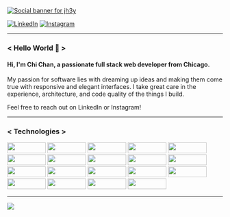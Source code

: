 [![Social banner for jh3y](https://github.com/chanychi/chanychi/blob/main/BG%20(2).png)]()

[![LinkedIn](https://img.shields.io/badge/linkedin-%230077B5.svg?style=for-the-badge&logo=linkedin&logoColor=white)](https://www.linkedin.com/in/chi-chan88/)
[![Instagram](https://img.shields.io/badge/uuh_chii-%23E4405F.svg?style=for-the-badge&logo=Instagram&logoColor=white)](https://instagram.com/uuh_chii)


---

### < Hello World 👋 >  

#### Hi, I'm Chi Chan, a passionate full stack web developer from Chicago. 
My passion for software lies with dreaming up ideas and making them come true with responsive and elegant interfaces. 
I take great care in the experience, architecture, and code quality of the things I build. 

Feel free to reach out on LinkedIn or Instagram!

---

### < Technologies >

<span>
<img src="https://img.shields.io/badge/JavaScript-323330?style=for-the-badge&logo=javascript&logoColor=F7DF1E" width="90px" height="25px">
<img src="https://img.shields.io/badge/React-20232A?style=for-the-badge&logo=react&logoColor=61DAFB" width="90px" height="25px">
<img src="https://img.shields.io/badge/next.js-000000?style=for-the-badge&logo=nextdotjs&logoColor=white" width="90px" height="25px">
<img src="https://img.shields.io/badge/HTML5-E34F26?style=for-the-badge&logo=html5&logoColor=white" width="90px" height="25px">
<img src="https://img.shields.io/badge/CSS3-1572B6?style=for-the-badge&logo=css3&logoColor=white" width="90px" height="25px">
<img src="https://img.shields.io/badge/Node.js-339933?style=for-the-badge&logo=nodedotjs&logoColor=white" width="90px" height="25px">
<img src="https://img.shields.io/badge/Express.js-000000?style=for-the-badge&logo=express&logoColor=white" width="90px" height="25px">
<img src="https://img.shields.io/badge/Nginx-009639?style=for-the-badge&logo=nginx&logoColor=white" width="90px" height="25px">
<img src="https://img.shields.io/badge/Amazon_AWS-232F3E?style=for-the-badge&logo=amazon-aws&logoColor=white" width="90px" height="25px">
<img src="https://img.shields.io/badge/Vercel-000000?style=for-the-badge&logo=vercel&logoColor=white" width="90px" height="25px">
<img src="https://img.shields.io/badge/MongoDB-4EA94B?style=for-the-badge&logo=mongodb&logoColor=white" width="90px" height="25px">
<img src="https://img.shields.io/badge/PostgreSQL-316192?style=for-the-badge&logo=postgresql&logoColor=white" width="90px" height="25px">
<img src="https://img.shields.io/badge/MySQL-00000F?style=for-the-badge&logo=mysql&logoColor=white" width="90px" height="25px">
<img src="https://img.shields.io/badge/Material--UI-0081CB?style=for-the-badge&logo=material-ui&logoColor=white" width="90px" height="25px">
<img src="https://img.shields.io/badge/-jest-%23C21325?style=for-the-badge&logo=jest&logoColor=white" width="90px" height="25px">
<img src="https://img.shields.io/badge/-mocha-%238D6748?style=for-the-badge&logo=mocha&logoColor=white" width="90px" height="25px">
<img src="https://img.shields.io/badge/bootstrap-%23563D7C.svg?style=for-the-badge&logo=bootstrap&logoColor=white" width="90px" height="25px">
<img src="https://img.shields.io/badge/jquery-%230769AD.svg?style=for-the-badge&logo=jquery&logoColor=white" width="90px" height="25px">
<img src="https://img.shields.io/badge/NPM-%23000000.svg?style=for-the-badge&logo=npm&logoColor=white" width="90px" height="25px">

---
 
 <a href="https://github.com/chanychi/github-readme-stats">
  <img align="center" src="https://github-readme-stats.vercel.app/api?username=chanychi&show_icons=true&count_private=true&theme=dracula" />
</a>
<!--
**chanychi/chanychi** is a ✨ _special_ ✨ repository because its `README.md` (this file) appears on your GitHub profile.

Here are some ideas to get you started:


- 🔭 I’m currently working on ...
- 🌱 I’m currently learning ...
- 👯 I’m looking to collaborate on ...
- 🤔 I’m looking for help with ...
- 💬 Ask me about ...
- 📫 How to reach me: ...
- 😄 Pronouns: ...
- ⚡ Fun fact: ...
-->
